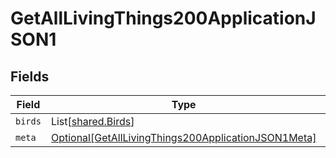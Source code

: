 # GetAllLivingThings200ApplicationJSON1


## Fields

| Field                                                                                                                       | Type                                                                                                                        | Required                                                                                                                    | Description                                                                                                                 |
| --------------------------------------------------------------------------------------------------------------------------- | --------------------------------------------------------------------------------------------------------------------------- | --------------------------------------------------------------------------------------------------------------------------- | --------------------------------------------------------------------------------------------------------------------------- |
| `birds`                                                                                                                     | List[[shared.Birds](../../models/shared/birds.md)]                                                                          | :heavy_minus_sign:                                                                                                          | N/A                                                                                                                         |
| `meta`                                                                                                                      | [Optional[GetAllLivingThings200ApplicationJSON1Meta]](../../models/operations/getalllivingthings200applicationjson1meta.md) | :heavy_minus_sign:                                                                                                          | N/A                                                                                                                         |
